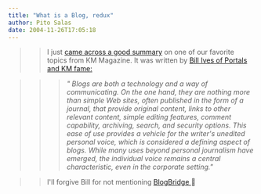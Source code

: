 ```yaml
---
title: "What is a Blog, redux"
author: Pito Salas
date: 2004-11-26T17:05:18
---
```



>>

>> I just [came across a good
summary](<http://www.portalsmag.com/articles/default.asp?ArticleID=6159>) on
one of our favorite topics from KM Magazine. It was written by [Bill Ives of
Portals and KM fame:](<http://billives.typepad.com/portals_and_km/>)

>>

>>> _" Blogs are both a technology and a way of communicating. On the one
hand, they are nothing more than simple Web sites, often published in the form
of a journal, that provide original content, links to other relevant content,
simple editing features, comment capability, archiving, search, and security
options. This ease of use provides a vehicle for the writer's unedited
personal voice, which is considered a defining aspect of blogs. While many
uses beyond personal journalism have emerged, the individual voice remains a
central characteristic, even in the corporate setting."_

>>

>> I'll forgive Bill for not mentioning [BlogBridge
](<http://www.blogbridge.com>)🙂


